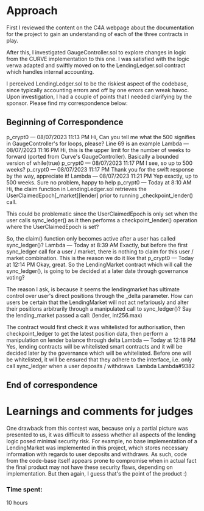 # Approach
First I reviewed the content on the C4A webpage about the documentation for the project to gain an understanding of each of the three contracts in play.

After this, I investigated GaugeController.sol to explore changes in logic from the CURVE implementation to this one. I was satisfied with the logic verwa adapted and swiftly moved on to the LendingLedger.sol contract which handles internal accounting.

I perceived LendingLedger.sol to be the riskiest aspect of the codebase, since typically accounting errors and off by one errors can wreak havoc. Upon investigation, I had a couple of points that I needed clarifying by the sponsor. Please find my correspondence below:

## Beginning of Correspondence

p_crypt0 — 08/07/2023 11:13 PM
Hi, Can you tell me what the 500 signifies in GaugeController's for loops, please?
Line 69 is an example
Lambda — 08/07/2023 11:16 PM
Hi, this is the upper limit for the number of weeks to forward (ported from Curve's GaugeController). Basically a bounded version of while(true)
p_crypt0 — 08/07/2023 11:17 PM
I see, so up to 500 weeks?
p_crypt0 — 08/07/2023 11:17 PM
Thank you for the swift response by the way, appreciate it!
Lambda — 08/07/2023 11:21 PM
Yep exactly, up to 500 weeks. Sure no problem, happy to help
p_crypt0 — Today at 8:10 AM
Hi, the claim function in LendingLedger.sol retrieves the UserClaimedEpoch[_market][lender] prior to running _checkpoint_lender() call.

This could be problematic since the UserClaimedEpoch is only set when the user calls sync_ledger() as it then performs a checkpoint_lender() operation where the UserClaimedEpoch is set?

So, the claim() function only becomes active after a user has called sync_ledger()?
Lambda — Today at 8:39 AM
Exactly, but before the first sync_ledger call for a user / market, there is nothing to claim for this user / market combination. This is the reason we do it like that
p_crypt0 — Today at 12:14 PM
Okay, great. So the LendingMarket contract which will call the sync_ledger(), is going to be decided at a later date through governance voting?

The reason I ask, is because it seems the lendingmarket has ultimate control over user's direct positions through the _delta parameter. How can users be certain that the LendingMarket will not act nefariously and alter their positions arbitrarily through a manipulated call to sync_ledger()?
Say the lending_market passed a call: (lender, int256.max)

The contract would first check it was whitelisted for authorisation, then checkpoint_ledger to get the latest position data,  then perform a manipulation on lender balance through delta
Lambda — Today at 12:18 PM
Yes, lending contracts will be whitelisted smart contracts and it will be decided later by the governance which will be whitelisted. Before one will be whitelisted, it will be ensured that they adhere to the interface, i.e. only call sync_ledger when a user deposits / withdraws 
﻿
Lambda
Lambda#9382

## End of correspondence

# Learnings and comments for judges
One drawback from this contest was, because only a partial picture was presented to us, it was difficult to assess whether all aspects of the lending logic posed minimal security risk. For example, no base implementation of a LendingMarket was implemented in this project, which stores necessary information with regards to user deposits and withdraws. As such, code from the code-base itself appears prone to compromise when in actual fact the final product may not have these security flaws, depending on implementation. But then again, I guess that's the point of the product :)

### Time spent:
10 hours